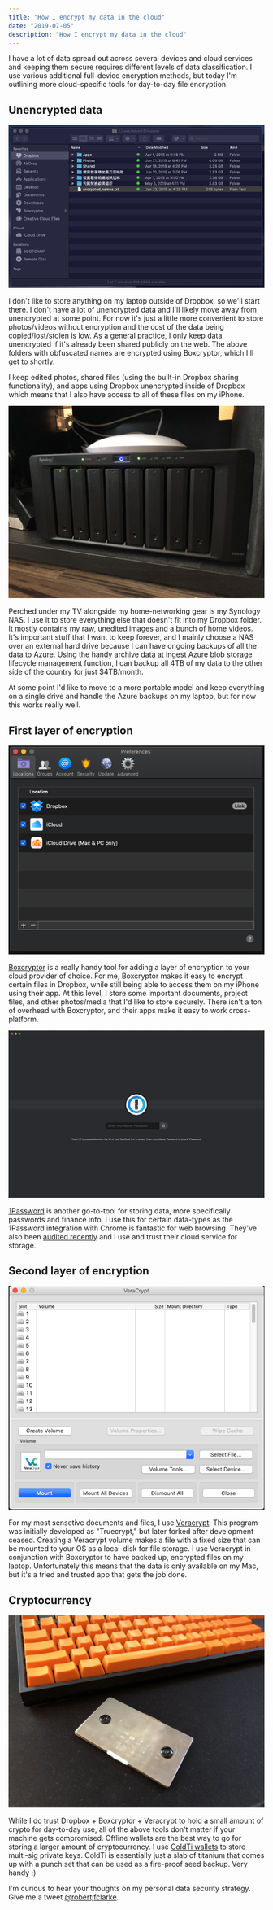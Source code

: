 ```yaml
---
title: "How I encrypt my data in the cloud"
date: "2019-07-05"
description: "How I encrypt my data in the cloud"
---
```


I have a lot of data spread out across several devices and cloud services and keeping them secure requires different levels of data classification. I use various additional full-device encryption methods, but today I'm outlining more cloud-specific tools for day-to-day file encryption.

## Unencrypted data

![Dropbox Root Folder](./dropbox_root.png)

I don't like to store anything on my laptop outside of Dropbox, so we'll start there. I don't have a lot of unencrypted data and I'll likely move away from unencrypted at some point. For now it's just a little more convenient to store photos/videos without encryption and the cost of the data being copied/lost/stolen is low. As a general practice, I only keep data unencrypted if it's already been shared publicly on the web. The above folders with obfuscated names are encrypted using Boxcryptor, which I'll get to shortly.

I keep edited photos, shared files (using the built-in Dropbox sharing functionality), and apps using Dropbox unencrypted inside of Dropbox which means that I also have access to all of these files on my iPhone.

![Synology](./synology.jpg)

Perched under my TV alongside my home-networking gear is my Synology NAS. I use it to store everything else that doesn't fit into my Dropbox folder. It mostly contains my raw, unedited images and a bunch of home videos. It's important stuff that I want to keep forever, and I mainly choose a NAS over an external hard drive because I can have ongoing backups of all the data to Azure. Using the handy [archive data at ingest](https://docs.microsoft.com/en-us/azure/storage/blobs/storage-lifecycle-management-concepts) Azure blob storage lifecycle management function, I can backup all 4TB of my data to the other side of the country for just $4TB/month.

At some point I'd like to move to a more portable model and keep everything on a single drive and handle the Azure backups on my laptop, but for now this works really well.

## First layer of encryption

![Boxcryptor](./boxcryptor.png)

[Boxcryptor](https://www.boxcryptor.com/en/) is a really handy tool for adding a layer of encryption to your cloud provider of choice. For me, Boxcryptor makes it easy to encrypt certain files in Dropbox, while still being able to access them on my iPhone using their app. At this level, I store some important documents, project files, and other photos/media that I'd like to store securely. There isn't a ton of overhead with Boxcryptor, and their apps make it easy to work cross-platform.

![1Password](./1password.png)

[1Password](https://1password.com/) is another go-to-tool for storing data, more specifically passwords and finance info. I use this for certain data-types as the 1Password integration with Chrome is fantastic for web browsing. They've also been [audited recently](https://support.1password.com/security-assessments/) and I use and trust their cloud service for storage.

## Second layer of encryption

![Veracrypt](./veracrypt.png)

For my most sensetive documents and files, I use [Veracrypt](https://www.veracrypt.fr/en/Home.html). This program was initially developed as "Truecrypt," but later forked after development ceased. Creating a Veracrypt volume makes a file with a fixed size that can be mounted to your OS as a local-disk for file storage. I use Veracrypt in conjunction with Boxcryptor to have backed up, encrypted files on my laptop. Unfortunately this means that the data is only available on my Mac, but it's a tried and trusted app that gets the job done.

## Cryptocurrency

![Coldti](./coldti.jpg)

While I do trust Dropbox + Boxcryptor + Veracrypt to hold a small amount of crypto for day-to-day use, all of the above tools don't matter if your machine gets compromised. Offline wallets are the best way to go for storing a larger amount of cryptocurrency. I use [ColdTi wallets](https://amzn.to/2Jh4Xm6) to store multi-sig private keys. ColdTi is essentially just a slab of titanium that comes up with a punch set that can be used as a fire-proof seed backup. Very handy :) 

I'm curious to hear your thoughts on my personal data security strategy. Give me a tweet [@robertjfclarke](https://twitter.com/robertjfclarke).